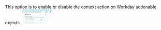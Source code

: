 This option is to enable or disable the context action on Workday actionable objects.
<img src="../../img/00_pin_extension.png" width="100" height="50">

